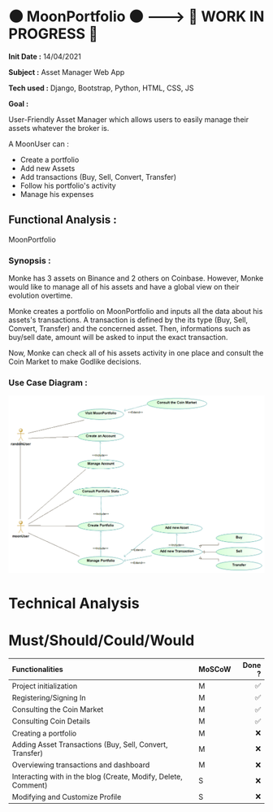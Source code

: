 # :new_moon: MoonPortfolio :new_moon: ---> 🚧 WORK IN PROGRESS 🚧

__Init Date :__ 14/04/2021

__Subject :__ Asset Manager Web App

__Tech used :__ Django, Bootstrap, Python, HTML, CSS, JS

__Goal :__ 

User-Friendly Asset Manager which allows users to easily manage their assets whatever the broker is.

A MoonUser can :
* Create a portfolio
* Add new Assets
* Add transactions (Buy, Sell, Convert, Transfer)
* Follow his portfolio's activity
* Manage his expenses

## Functional Analysis :
MoonPortfolio
### Synopsis :
 
Monke has 3 assets on Binance and 2 others on Coinbase. However, Monke would like to manage all of his assets and have a global view on their evolution overtime.

Monke creates a portfolio on MoonPortfolio and inputs all the data about his assets's transactions.
A transaction is defined by the its type (Buy, Sell, Convert, Transfer) and the concerned asset. Then, informations such as buy/sell date, amount will be asked to input the exact transaction.

Now, Monke can check all of his assets activity in one place and consult the Coin Market to make Godlike decisions.


### Use Case Diagram :
![](documentation/UseCase.PNG "Use Case Diagram")

# Technical Analysis

# Must/Should/Could/Would

| Functionalities                                                  | MoSCoW | Done ? |
| :--------------------                                            | ------ | -----: |
| Project initialization                                           | M |:white_check_mark:|
| Registering/Signing In                                           | M |:white_check_mark:|
| Consulting the Coin Market                                       | M |:white_check_mark:|
| Consulting Coin Details                                          | M |:white_check_mark:|
| Creating a portfolio                                             | M |:x:|
| Adding Asset Transactions (Buy, Sell, Convert, Transfer)         | M |:x:|
| Overviewing transactions and dashboard                           | M |:x:|
| Interacting with in the blog (Create, Modify, Delete, Comment)   | S |:x:|
| Modifying and Customize Profile                                  | S |:x:|
